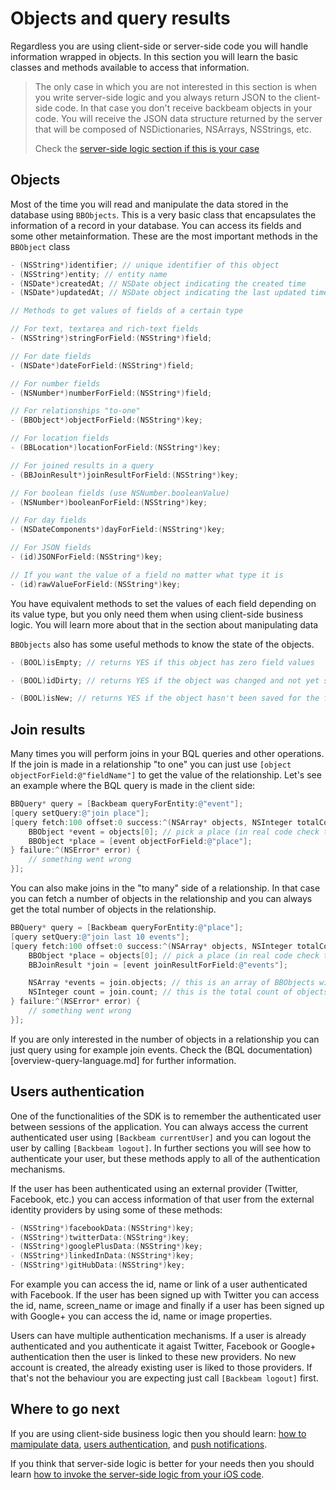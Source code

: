 # Objects and query results

Regardless you are using client-side or server-side code you will handle information wrapped in objects. In this section you will learn the basic classes and methods available to access that information.

> The only case in which you are not interested in this
> section is when you write server-side logic and you
> always return JSON to the client-side code. In that
> case you don't receive backbeam objects in your code.
> You will receive the JSON data structure returned by
> the server that will be composed of NSDictionaries,
> NSArrays, NSStrings, etc.
>
> Check the [server-side logic section if this is your case](ios-servers-side.md)

## Objects

Most of the time you will read and manipulate the data stored in the database using `BBObjects`. This is a very basic class that encapsulates the information of a record in your database. You can access its fields and some other metainformation. These are the most important methods in the `BBObject` class

```objectivec
- (NSString*)identifier; // unique identifier of this object
- (NSString*)entity; // entity name
- (NSDate*)createdAt; // NSDate object indicating the created time
- (NSDate*)updatedAt; // NSDate object indicating the last updated time

// Methods to get values of fields of a certain type

// For text, textarea and rich-text fields
- (NSString*)stringForField:(NSString*)field;

// For date fields
- (NSDate*)dateForField:(NSString*)field;

// For number fields
- (NSNumber*)numberForField:(NSString*)field;

// For relationships "to-one"
- (BBObject*)objectForField:(NSString*)key;

// For location fields
- (BBLocation*)locationForField:(NSString*)key;

// For joined results in a query
- (BBJoinResult*)joinResultForField:(NSString*)key;

// For boolean fields (use NSNumber.booleanValue)
- (NSNumber*)booleanForField:(NSString*)key;

// For day fields
- (NSDateComponents*)dayForField:(NSString*)key;

// For JSON fields
- (id)JSONForField:(NSString*)key;

// If you want the value of a field no matter what type it is
- (id)rawValueForField:(NSString*)key;
```

You have equivalent methods to set the values of each field depending on its value type, but you only need them when using client-side business logic. You will learn more about that in the section about manipulating data

`BBObjects` also has some useful methods to know the state of the objects.

```objectivec
- (BOOL)isEmpty; // returns YES if this object has zero field values

- (BOOL)idDirty; // returns YES if the object was changed and not yet saved

- (BOOL)isNew; // returns YES if the object hasn't been saved for the first time
```

## Join results

Many times you will perform joins in your BQL queries and other operations. If the join is made in a relationship "to one" you can just use `[object objectForField:@"fieldName"]` to get the value of the relationship. Let's see an example where the BQL query is made in the client side:

```objectivec
BBQuery* query = [Backbeam queryForEntity:@"event"];
[query setQuery:@"join place"];
[query fetch:100 offset:0 success:^(NSArray* objects, NSInteger totalCount, BOOL fromCache) {
    BBObject *event = objects[0]; // pick a place (in real code check the array.count attribute first)
    BBObject *place = [event objectForField:@"place"];
} failure:^(NSError* error) {
    // something went wrong
}];
```

You can also make joins in the "to many" side of a relationship. In that case you can fetch a number of objects in the relationship and you can always get the total number of objects in the relationship.

```objectivec
BBQuery* query = [Backbeam queryForEntity:@"place"];
[query setQuery:@"join last 10 events"];
[query fetch:100 offset:0 success:^(NSArray* objects, NSInteger totalCount, BOOL fromCache) {
    BBObject *place = objects[0]; // pick a place (in real code check the array.count attribute first)
    BBJoinResult *join = [event joinResultForField:@"events"];

    NSArray *events = join.objects; // this is an array of BBObjects with the joined events
    NSInteger count = join.count; // this is the total count of objects in the relationship
} failure:^(NSError* error) {
    // something went wrong
}];
```

If you are only interested in the number of objects in a relationship you can just query using for example join events. Check the (BQL documentation)[overview-query-language.md] for further information.

## Users authentication

One of the functionalities of the SDK is to remember the authenticated user between sessions of the application. You can always access the current authenticated user using `[Backbeam currentUser]` and you can logout the user by calling `[Backbeam logout]`. In further sections you will see how to authenticate your user, but these methods apply to all of the authentication mechanisms.

If the user has been authenticated using an external provider (Twitter, Facebook, etc.) you can access information of that user from the external identity providers by using some of these methods:

```objectivec
- (NSString*)facebookData:(NSString*)key;
- (NSString*)twitterData:(NSString*)key;
- (NSString*)googlePlusData:(NSString*)key;
- (NSString*)linkedInData:(NSString*)key;
- (NSString*)gitHubData:(NSString*)key;
```

For example you can access the id, name or link of a user authenticated with Facebook. If the user has been signed up with Twitter you can access the id, name, screen_name or image and finally if a user has been signed up with Google+ you can access the id, name or image properties.

Users can have multiple authentication mechanisms. If a user is already authenticated and you authenticate it agaist Twitter, Facebook or Google+ authentication then the user is linked to these new providers. No new account is created, the already existing user is liked to those providers. If that's not the behaviour you are expecting just call `[Backbeam logout]` first.

## Where to go next

If you are using client-side business logic then you should learn: [how to mamipulate data](ios-data.md), [users authentication](ios-authentication.md), and [push notifications](ios-push-notifications.md).

If you think that server-side logic is better for your needs then you should learn [how to invoke the server-side logic from your iOS code](ios-server-side-logic.md).
